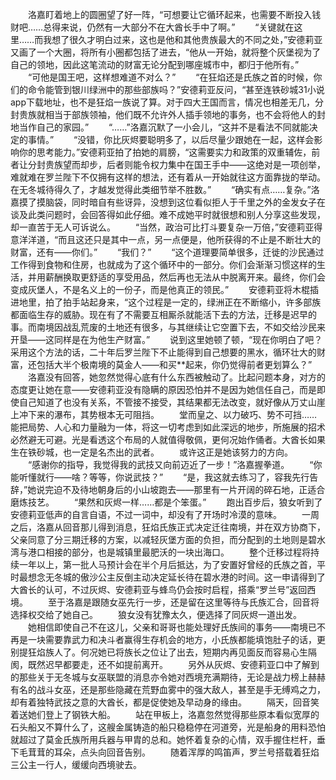 　　洛嘉盯着地上的圆圈望了好一阵，“可想要让它循环起来，也需要不断投入钱财吧……总得来说，仍然有一大部分不在大酋长手中了啊。”
　　“关键就在这里……而我想了很久才明白过来，这也是他和其他贵族最大的不同之处，”安德莉亚又画了一个大圈，将所有小圈都包括了进去，“他从一开始，就将整个灰堡视为了自己的领地，因此这笔流动的财富无论分配到哪座城市中，都归于他所有。”
　　“可他是国王吧，这样想难道不对么？”
　　“在狂焰还是氏族之首的时候，你们的命令能管到银川绿洲中的那些部族吗？”安德莉亚反问，“甚至连铁砂城31小说app下载地址，也不是狂焰一族说了算。对于四大王国而言，情况也相差无几，分封贵族就相当于部族领袖，他们既不允许外人插手领地的事务，也不会将他人的封地当作自己的家园。”
　　“……”洛嘉沉默了一小会儿，“这并不是看法不同就能决定的事情。”
　　“没错，你比灰烬要聪明多了，以后尽量少跟她在一起，这样会影响你的思考能力。”安德莉亚拍了拍她的肩膀，“这需要实力和政策的双重辅佐，前者让分封贵族望而却步，后者则能令权力集中在国王手中——这绝对是一项创举，难就难在罗兰陛下不仅拥有这样的想法，还有着从一开始就往这方面靠拢的举动。在无冬城待得久了，才越发觉得此类细节举不胜数。”
　　“确实有点……复杂。”洛嘉摸了摸脑袋，同时暗自有些讶异，没想到这位看似拒人于千里之外的金发女子在谈及此类问题时，会回答得如此仔细。难不成她平时就很想和别人分享这些发现，却一直苦于无人可诉说么。
　　“当然，政治可比打斗要复杂一万倍，”安德莉亚得意洋洋道，“而且这还只是其中一点，另一点便是，他所获得的不止是不断壮大的财富，还有——你们。”
　　“我们？”
　　“这个道理要简单很多，迁徙的沙民通过工作得到食物和住房，也就成为了这个循环中的一部分。你们会渐渐习惯这样的生活，并用薪酬换取更舒适的享受用品，然后再也无法从中脱离开来。最终，你们会变成灰堡人，不是名义上的一份子，而是他真正的领民。”
　　安德莉亚将木棍插进地里，拍了拍手站起身来，“这个过程是一定的，绿洲正在不断缩小，许多部族都面临生存的威胁。现在有了不需要互相厮杀就能活下去的方法，迁移是迟早的事。而南境因战乱荒废的土地还有很多，与其继续让它空置下去，不如交给沙民来开垦——这同样是在为他生产财富。”
　　说到这里她顿了顿，“现在你明白了吧？采用这个方法的话，二十年后罗兰陛下不止能得到自己想要的黑水，循环壮大的财富，还包括大半个极南境的莫金人——和买**起来，你仍觉得前者更划算么？”
　　洛嘉没有回答，她忽然觉得心底有什么东西被触动了。比起问题本身，对方的态度更让她在意——安德莉亚没有隐瞒的原因恐怕并不是因为她信任自己，而是即使自己知道了也没有关系，不管接不接受，其结果都无法改变，就好像从万丈山崖上冲下来的瀑布，其势根本无可阻挡。
　　堂而皇之、以力破巧、势不可挡……能把局势、人心和力量融为一体，将这一切考虑到如此深远的地步，所施展的招术必然避无可避。光是看透这个布局的人就值得敬佩，更何况始作俑者。大酋长如果生在铁砂城，也一定是名杰出的武者。
　　或许这正是她该努力的方向。
　　“感谢你的指导，我觉得我的武技又向前迈近了一步！”洛嘉握拳道。
　　“你能听懂就行——啥？等等，你说武技？”
　　“是，我这就去练习了，容我先行告辞，”她说完迫不及待地朝身后的小山坡跑去——那里有一片开阔的碎石地，正适合磨炼技艺。
　　“果然和灰烬一样……都是个笨蛋。”
　　跑出百步后，狼女听到了安德莉亚低声的自言自语，不过一词中，却没有了开场时冷漠的意味。
　　一周之后，洛嘉从回音那儿得到消息，狂焰氏族正式决定迁往南境，并在双方协商下，父亲同意了分三期迁移的方案，以减轻灰堡方面的负担，而分配到的土地则是碧水湾与港口相接的部分，也是城镇里最肥沃的一块出海口。
　　整个迁移过程将持续一年以上，第一批人马预计会在半个月后抵达，为了安置好曾经的氏族之首，平时最想念无冬城的傲沙公主反倒主动决定延长待在碧水港的时间。这一申请得到了大酋长的认可，不过灰烬、安德莉亚与蜂鸟仍会按时启程，搭乘“罗兰号”返回西境。
　　至于洛嘉是跟随女巫先行一步，还是留在这里等待与氏族汇合，回音将选择权交给了她自己。
　　狼女没有犹豫太久，便选择了同灰烬一道出发。
　　她相信即使自己不在这儿，父亲和哥哥也能处理好氏族间的事务——南境已不再是一块需要靠武力和决斗者赢得生存机会的地方，小氏族都能填饱肚子的话，更别提狂焰族人了。何况她已将族长之位让了出去，短期内再见面反而容易心生隔阂，既然迟早都要走，还不如提前离开。
　　另外从灰烬、安德莉亚口中了解到的那些关于无冬城与女巫联盟的消息亦令她对西境充满期待，无论是战力榜上赫赫有名的战斗女巫，还是那些隐藏在荒野血雾中的强大敌人，甚至是手无缚鸡之力，却有着独特武技之意的大酋长，都是促使她及早动身的缘由。
　　隔天，回音笑着送她们登上了钢铁大船。
　　站在甲板上，洛嘉忽然觉得那些原本看似宽厚的石头船又不算什么了，这艘金属铸造的船只稳稳停在河道旁，光是船身的用料恐怕就超过了莫金氏族所用兵器与甲胄的总和。她怀着复杂的心情，双手握住栏杆，垂下毛茸茸的耳朵，点头向回音告别。
　　随着浑厚的鸣笛声，罗兰号搭载着狂焰三公主一行人，缓缓向西境驶去。